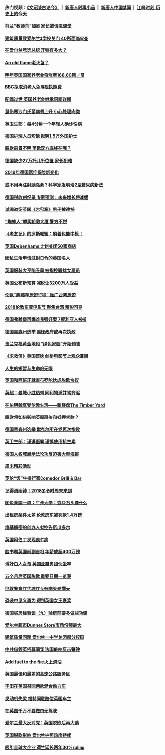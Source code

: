 #### 热门视频：[《文昭谈古论今》](https://github.com/gfw-breaker/wenzhao/blob/master/README.md?t=11022133) &nbsp;|&nbsp; [新唐人时事小品](https://github.com/gfw-breaker/ntdtv-comedy/blob/master/README.md?t=11022133) &nbsp;|&nbsp; [新唐人中国禁闻](https://github.com/gfw-breaker/ntdtv-news/blob/master/README.md?t=11022133) &nbsp;|&nbsp; [江峰时刻:历史上的今天](https://github.com/gfw-breaker/today-in-history/blob/master/README.md?t=11022133) 

#### [荷兰“教师荒”加剧 家长被请进课堂](../pages/nsc974/n10826148.md?t=11022133) 

#### [建筑质量致爱尔兰3学校关门 40所面临审查](../pages/nsc974/n10826209.md?t=11022133) 

#### [在爱尔兰竞选总统 开销有多大？](../pages/nsc974/n10826165.md?t=11022133) 

#### [An old flame老火苗？](../pages/nsc974/n10825994.md?t=11022133) 

#### [明年英国国家养老金将涨至168.60镑／周](../pages/nsc974/n10825971.md?t=11022133) 

#### [BBC拟取消老人免电视执照费](../pages/nsc974/n10825959.md?t=11022133) 

#### [配偶过世 英国养老金继承问题详解](../pages/nsc974/n10825931.md?t=11022133) 

#### [鼠伤寒沙门氏菌病例上升 小心处理肉类](../pages/nsc974/n10825924.md?t=11022133) 

#### [英卫生部：每4分钟一个年轻人确诊性病](../pages/nsc974/n10825910.md?t=11022133) 

#### [德国护理人员短缺 拟聘1.5万外国护士](../pages/nsc974/n10824186.md?t=11022133) 

#### [脱欧前景不明 英欧双方底线在哪？](../pages/nsc974/n10823749.md?t=11022133) 

#### [德国缺少27万托儿所位置 家长犯难](../pages/nsc974/n10824147.md?t=11022133) 

#### [2019年德国医疗保险新变化](../pages/nsc974/n10824071.md?t=11022133) 

#### [或不用再注射胰岛素？科学家发明治2型糖尿病新法](../pages/nsc974/n10823372.md?t=11022133) 

#### [德国税收创纪录 专家预测：未来增长将减缓](../pages/nsc974/n10823318.md?t=11022133) 

#### [试图盗窃英国《大宪章》男子被逮捕](../pages/nsc974/n10823790.md?t=11022133) 

#### [“蜘蛛人”攀爬伦敦大厦 警方不悦](../pages/nsc974/n10823780.md?t=11022133) 

#### [《老友记》的罗斯喊冤：躺着也能中枪！](../pages/nsc974/n10823762.md?t=11022133) 

#### [英国Debenhams 计划关闭50家商店](../pages/nsc974/n10823753.md?t=11022133) 

#### [因私生活申请过封口令的英国名人](../pages/nsc974/n10823742.md?t=11022133) 

#### [英国服装大亨陷丑闻 被指控骚扰女雇员](../pages/nsc974/n10823677.md?t=11022133) 

#### [英国公布新预算 减税让3200万人受益](../pages/nsc974/n10823428.md?t=11022133) 

#### [伦敦“脚踏车旅游行程” 推广台湾旅游](../pages/nsc974/n10823414.md?t=11022133) 

#### [2018伦敦东亚电影节 聚焦台湾 精彩可期](../pages/nsc974/n10823363.md?t=11022133) 

#### [德国弗赖堡再爆难民强奸案 7叙利亚人被捕](../pages/nsc974/n10820972.md?t=11022133) 

#### [德国黑森州选举 黑绿政府或再次执政](../pages/nsc974/n10820914.md?t=11022133) 

#### [法兰克福黄金地段 “绿色家园”开始预售](../pages/nsc974/n10820548.md?t=11022133) 

#### [《求救信》英国首映 剑桥电影节上观众震撼](../pages/nsc974/n10818392.md?t=11022133) 

#### [人生的短暂与生命的无限](../pages/nsc974/n10818124.md?t=11022133) 

#### [英国和西班牙就直布罗陀达成脱欧协议](../pages/nsc974/n10818119.md?t=11022133) 

#### [英超：曼城小胜热刺 同利物浦并驾齐驱](../pages/nsc974/n10817243.md?t=11022133) 

#### [在伯明翰享受伦敦生活——新楼盘The Timber Yard](../pages/nsc974/n10816517.md?t=11022133) 

#### [脱欧将如何影响英国房价和抵押贷款？](../pages/nsc974/n10816491.md?t=11022133) 

#### [德国黑森州选举 默克尔所在党再次惨败](../pages/nsc974/n10814355.md?t=11022133) 

#### [英卫生部：谨遵医嘱 谨慎使用抗生素](../pages/nsc974/n10814251.md?t=11022133) 

#### [德国人权城展示法轮功反迫害大型海报](../pages/nsc974/n10813515.md?t=11022133) 

#### [周末精彩活动](../pages/nsc974/n10813060.md?t=11022133) 

#### [英伦“饭”牛排行家Comedor Grill & Bar](../pages/nsc974/n10813052.md?t=11022133) 

#### [记得调闹钟！2018冬令时周末来到](../pages/nsc974/n10813042.md?t=11022133) 

#### [图说英国一周：牛津大学：这块石头像什么](../pages/nsc974/n10813028.md?t=11022133) 

#### [出租房条件太差 伦敦房东被罚款1.4万镑](../pages/nsc974/n10813024.md?t=11022133) 

#### [维基解密的创办人拟控告厄瓜多尔](../pages/nsc974/n10813022.md?t=11022133) 

#### [英国阿伯丁发现疯牛病](../pages/nsc974/n10813015.md?t=11022133) 

#### [脸书聘英国前副首相 年薪或超400万镑](../pages/nsc974/n10813003.md?t=11022133) 

#### [诱奸白人女孩 英国亚裔男团伙坐牢](../pages/nsc974/n10812999.md?t=11022133) 

#### [五个月后英国脱欧 重要日期一览表](../pages/nsc974/n10812997.md?t=11022133) 

#### [伦敦警察厅代理厅长被嘲笑是懦夫](../pages/nsc974/n10812994.md?t=11022133) 

#### [恐袭中见义勇为 得到英国女王褒奖](../pages/nsc974/n10812990.md?t=11022133) 

#### [德国买房经验谈（九）验房前要多做些功课](../pages/nsc974/n10810647.md?t=11022133) 

#### [爱尔兰超市Dunnes Store市场份额最大](../pages/nsc974/n10810621.md?t=11022133) 

#### [建筑质量问题 爱尔兰一中学关闭部分校园](../pages/nsc974/n10810599.md?t=11022133) 

#### [中共借领英招募间谍 法国敲响反击警钟](../pages/nsc974/n10808700.md?t=11022133) 

#### [Add fuel to the fire火上浇油](../pages/nsc974/n10808877.md?t=11022133) 

#### [英国最佳和最差的高速公路服务区](../pages/nsc974/n10808870.md?t=11022133) 

#### [丰田在英国召回两款混合动力车](../pages/nsc974/n10808859.md?t=11022133) 

#### [发动机失灵 福特同意赔偿英国车主](../pages/nsc974/n10808842.md?t=11022133) 

#### [在英国千万不要做四无驾驶](../pages/nsc974/n10808828.md?t=11022133) 

#### [爱尔兰最大反对党：英国脱欧后再大选](../pages/nsc974/n10808028.md?t=11022133) 

#### [英国脱欧影响 爱尔兰护照热度持续](../pages/nsc974/n10808001.md?t=11022133) 

#### [吸引全球大企业 荷兰延长两年30%ruling](../pages/nsc974/n10807940.md?t=11022133) 


